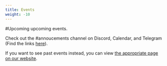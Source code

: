 ```yaml
---
title: Events
weight: -10
---
```


#Upcoming upcoming events.

Check out the #annoucements channel on Discord, Calendar, and Telegram (Find the links [here](https://wiki.superherovalley.fun/community/contatti/)).

If you want to see past events instead, you can view [the appropriate page on our website](https://superherovalley.fun/pastevents).
